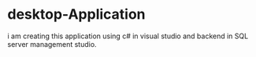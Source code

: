 # desktop-Application
i am creating this application using c# in visual studio and backend in SQL server management studio.
